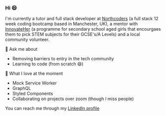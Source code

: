 ### Hi 😄


I'm currently a tutor and full stack developer at [Northcoders](https://northcoders.com/) (a full stack 12 week coding bootcamp based in Manchester, UK), a mentor with [InnovateHer](https://innovateher.co.uk/) (a programme for secondary school aged girls that encourgaes them to pick STEM subjects for their GCSE's/A Levels) and a local community volunteer. 

💬 Ask me about
- Removing barriers to entry in the tech community
- Learning to code (from scratch 😄)


 🥰 What I love at the moment
 - Mock Service Worker
 - GraphQL
 - Styled Components
 - Collaborating on projects over zoom (though I miss people)
 
 You can reach me through my [LinkedIn profile](www.linkedin.com/in/f-arewa)
 
 
